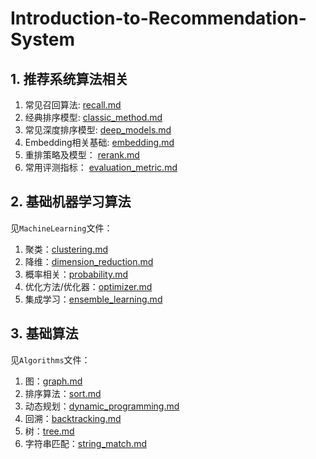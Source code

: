 # Introduction-to-Recommendation-System

## 1. 推荐系统算法相关

1. 常见召回算法: [recall.md](./recall.md)
2. 经典排序模型: [classic_method.md](./classic_method.md)
3. 常见深度排序模型: [deep_models.md](./deep_models.md)
4. Embedding相关基础: [embedding.md](./embedding.md)
5. 重排策略及模型： [rerank.md](./rerank.md)
6. 常用评测指标： [evaluation_metric.md](./evaluation_metric.md)


## 2. 基础机器学习算法

见`MachineLearning`文件：
1. 聚类：[clustering.md](./MachineLearning/clustering.md)
2. 降维：[dimension_reduction.md](./MachineLearning/dimension_reduction.md)
3. 概率相关：[probability.md](./MachineLearning/probability.md)
4. 优化方法/优化器：[optimizer.md](./MachineLearning/optimizer.md)
5. 集成学习：[ensemble_learning.md](./MachineLearning/ensemble_learning.md)


## 3. 基础算法

见`Algorithms`文件：
1. 图：[graph.md](./Algorithms/graph.md)
2. 排序算法：[sort.md](./Algorithms/sort.md)
3. 动态规划：[dynamic_programming.md](./Algorithms/dynamic_programming.md)
4. 回溯：[backtracking.md](./Algorithms/backtracking.md)
5. 树：[tree.md](./Algorithms/tree.md)
6. 字符串匹配：[string_match.md](./Algorithms/string_match.md)


